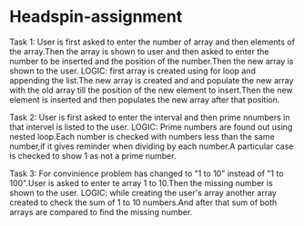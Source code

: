 # Headspin-assignment
Task 1:
       User is first asked to enter the number of array and then elements of the array.Then the array is shown to user and then asked to enter the number to be inserted and the position of the number.Then the new array is shown to the user.
       LOGIC:
         first array is created using for loop and appending the list.The new array is created and and populate the new array with the old array till the position of the new element to insert.Then the new element is inserted and then populates the new array after that position.
     
Task 2:
      User is first asked to enter the interval and then prime nnumbers in that intervel is listed to the user.
      LOGIC:
            Prime numbers are found out using nested loop.Each number is checked with numbers less than the same number,if it gives reminder when dividing by each number.A particular case is checked to show 1 as not a prime number.
            
Task 3:
      For convinience problem has changed to "1 to 10" instead of "1 to 100".User is asked to enter te array 1 to 10.Then the missing number is shown to the user.
      LOGIC:
             while creating the user's array another array created to check the sum of 1 to 10 numbers.And after that sum of both arrays are compared to find the missing number.
